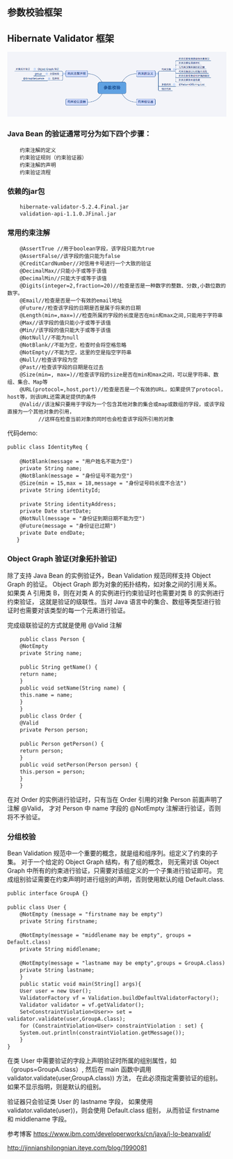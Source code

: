 ## 参数校验框架

## Hibernate Validator 框架

![输入图片说明](https://github.com/qccr-twl2123/livtrip/blob/master/src/main/resources/static/resources/images/canshujiaoyan.png "在这里输入图片标题")


### Java Bean 的验证通常可分为如下四个步骤：
```
    约束注解的定义
    约束验证规则（约束验证器）
    约束注解的声明
    约束验证流程
```
### 依赖的jar包
```
    hibernate-validator-5.2.4.Final.jar
    validation-api-1.1.0.JFinal.jar
```
### 常用约束注解
```
    @AssertTrue //用于boolean字段，该字段只能为true  
    @AssertFalse//该字段的值只能为false  
    @CreditCardNumber//对信用卡号进行一个大致的验证  
    @DecimalMax//只能小于或等于该值  
    @DecimalMin//只能大于或等于该值  
    @Digits(integer=2,fraction=20)//检查是否是一种数字的整数、分数,小数位数的数字。  
    @Email//检查是否是一个有效的email地址  
    @Future//检查该字段的日期是否是属于将来的日期  
    @Length(min=,max=)//检查所属的字段的长度是否在min和max之间,只能用于字符串  
    @Max//该字段的值只能小于或等于该值  
    @Min//该字段的值只能大于或等于该值  
    @NotNull//不能为null  
    @NotBlank//不能为空，检查时会将空格忽略  
    @NotEmpty//不能为空，这里的空是指空字符串  
    @Null//检查该字段为空  
    @Past//检查该字段的日期是在过去  
    @Size(min=, max=)//检查该字段的size是否在min和max之间，可以是字符串、数组、集合、Map等  
    @URL(protocol=,host,port)//检查是否是一个有效的URL，如果提供了protocol，host等，则该URL还需满足提供的条件  
    @Valid//该注解只要用于字段为一个包含其他对象的集合或map或数组的字段，或该字段直接为一个其他对象的引用，  
          //这样在检查当前对象的同时也会检查该字段所引用的对象 
```

代码demo:

```
public class IdentityReq {

    @NotBlank(message = "用户姓名不能为空")
    private String name;
    @NotBlank(message = "身份证号不能为空")
    @Size(min = 15,max = 18,message = "身份证号码长度不合法")
    private String identityId;

    private String identityAddress;
    private Date startDate;
    @NotNull(message = "身份证到期日期不能为空")
    @Future(message = "身份证已过期")
    private Date endDate;
   }
```

### Object Graph 验证(对象拓扑验证)
除了支持 Java Bean 的实例验证外，Bean Validation 规范同样支持 Object Graph 的验证。
Object Graph 即为对象的拓扑结构，如对象之间的引用关系。
如果类 A 引用类 B，则在对类 A 的实例进行约束验证时也需要对类 B 的实例进行约束验证，
这就是验证的级联性。当对 Java 语言中的集合、数组等类型进行验证时也需要对该类型的每一个元素进行验证。

完成级联验证的方式就是使用 @Valid 注解

```
    public class Person { 
    @NotEmpty 
    private String name; 
     
    public String getName() { 
    return name; 
    } 
    public void setName(String name) { 
    this.name = name; 
    } 
    } 
    public class Order { 
    @Valid 
    private Person person; 
     
    public Person getPerson() { 
    return person; 
    } 
    public void setPerson(Person person) { 
    this.person = person; 
    } 
    }
```

在对 Order 的实例进行验证时，只有当在 Order 引用的对象 Person 前面声明了注解 @Valid，
才对 Person 中 name 字段的 @NotEmpty 注解进行验证，否则将不予验证。

### 分组校验
Bean Validation 规范中一个重要的概念，就是组和组序列。组定义了约束的子集。
对于一个给定的 Object Graph 结构，有了组的概念，
则无需对该 Object Graph 中所有的约束进行验证，只需要对该组定义的一个子集进行验证即可。
完成组别验证需要在约束声明时进行组别的声明，否则使用默认的组 Default.class.
```
public interface GroupA {} 

public class User { 
    @NotEmpty (message = "firstname may be empty") 
    private String firstname; 
     
    @NotEmpty(message = "middlename may be empty", groups = Default.class) 
    private String middlename; 
     
    @NotEmpty(message = "lastname may be empty",groups = GroupA.class) 
    private String lastname; 
    } 
    public static void main(String[] args){ 
    User user = new User(); 
    ValidatorFactory vf = Validation.buildDefaultValidatorFactory(); 
    Validator validator = vf.getValidator(); 
    Set<ConstraintViolation<User>> set = validator.validate(user,GroupA.class); 
    for (ConstraintViolation<User> constraintViolation : set) { 
    System.out.println(constraintViolation.getMessage()); 
    } 
}
```


在类 User 中需要验证的字段上声明验证时所属的组别属性，如（groups=GroupA.class）, 
然后在 main 函数中调用 validator.validate(user,GroupA.class)) 方法，
在此必须指定需要验证的组别。如果不显示指明，则是默认的组别。

验证器只会验证类 User 的 lastname 字段，
如果使用 validator.validate(user))，则会使用 Default.class 组别，
从而验证 firstname 和 middlename 字段。



参考博客
https://www.ibm.com/developerworks/cn/java/j-lo-beanvalid/

http://jinnianshilongnian.iteye.com/blog/1990081

